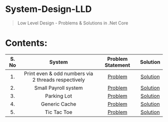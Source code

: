 # System-Design-LLD
> Low Level Design - Problems &amp; Solutions in .Net Core

# Contents:

S. No | System | Problem Statement | Solution 
| :-: | :----:   | :-: | :-: 
|1. |Print even & odd numbers via 2 threads respectively |[Problem](https://github.com/sunnybhawsar/System-Design-LLD/blob/main/Machine%20Coding/1.%20Print%20even%20and%20odd%20numbers%20via%202%20threads%20respectively/README.md) | [Solution](https://github.com/sunnybhawsar/System-Design-LLD/tree/main/Machine%20Coding/1.%20Print%20even%20and%20odd%20numbers%20via%202%20threads%20respectively/Solution/TwoThreadsConsoleApp)  | 
|2. |Small Payroll system| [Problem](https://github.com/sunnybhawsar/System-Design-LLD/blob/main/Machine%20Coding/2.%20Design%20a%20payroll%20system/README.md) | [Solution](https://github.com/sunnybhawsar/System-Design-LLD/tree/main/Machine%20Coding/2.%20Design%20a%20payroll%20system/Solution/PayrollConsoleApp) | 
|3. |Parking Lot| [Problem](https://github.com/sunnybhawsar/System-Design-LLD/blob/main/Machine%20Coding/3.%20Parking%20Lot/README.md) | [Solution](https://github.com/sunnybhawsar/System-Design-LLD/tree/main/Machine%20Coding/3.%20Parking%20Lot/Solution/Parking_Lot_App) |
|4. |Generic Cache| [Problem](https://github.com/sunnybhawsar/System-Design-LLD/blob/main/Machine%20Coding/4.%20Generic%20Cache/README.md) | [Solution](https://github.com/sunnybhawsar/System-Design-LLD/tree/main/Machine%20Coding/4.%20Generic%20Cache/Solution/GenericCache) |
|5. |Tic Tac Toe| [Problem](https://github.com/sunnybhawsar/System-Design-LLD/blob/main/Machine%20Coding/5.%20Tic%20Tac%20Toe/README.md) | [Solution](https://github.com/sunnybhawsar/System-Design-LLD/tree/main/Machine%20Coding/5.%20Tic%20Tac%20Toe/Solution/TicTacToe) |
